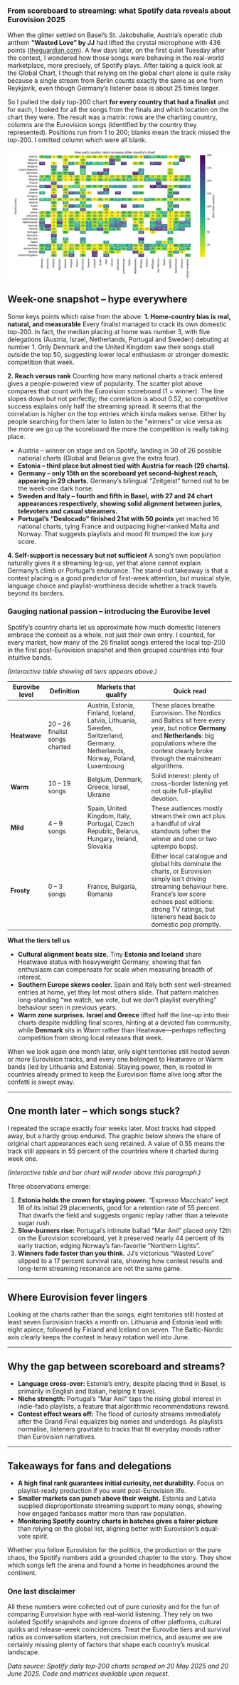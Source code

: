 ### From scoreboard to streaming: what Spotify data reveals about Eurovision 2025

When the glitter settled on Basel’s St. Jakobshalle, Austria’s operatic club anthem **“Wasted Love” by JJ** had lifted the crystal microphone with 436 points ([theguardian.com][1]). A few days later, on the first quiet Tuesday after the contest, I wondered how those songs were behaving in the real-world marketplace, more precisely, of Spotify plays. After taking a quick look at the Global Chart, I though that relying on the global chart alone is quite risky because a single stream from Berlin counts exactly the same as one from Reykjavík, even though Germany’s listener base is about 25 times larger.

So I pulled the daily top-200 chart **for every country that had a finalist** and for each, I looked for all the songs from the finals and which location on the chart they were. The result was a matrix: rows are the charting country, columns are the Eurovision songs (identified by the country they represented). Positions run from 1 to 200; blanks mean the track missed the top-200. I omitted column which were all blank.

![Cross Table](./plots/cross.png)

## Week-one snapshot – hype everywhere

Some keys points which raise from the above:
**1. Home-country bias is real, natural, and measurable**
Every finalist managed to crack its own domestic top-200. In fact, the median placing at home was number 3, with five delegations (Austria, Israel, Netherlands, Portugal and Sweden) debuting at number 1. Only Denmark and the United Kingdom saw their songs stall outside the top 50, suggesting lower local enthusiasm or stronger domestic competition that week.

**2. Reach versus rank**
Counting how many national charts a track entered gives a people-powered view of popularity. The scatter plot above compares that count with the Eurovision scoreboard (1 = winner). The line slopes down but not perfectly; the correlation is about 0.52, so competitive success explains only half the streaming spread. It seems that the correlation is higher on the top entries which kinda makes sense. Either by people searching for them later to listen to the "winners" or vice versa as the more we go up the scoreboard the more the competition is really taking place.

- Austria – winner on stage and on Spotify, landing in 30 of 26 possible national charts (Global and Belarus give the extra four).
- **Estonia – third place but almost tied with Austria for reach (29 charts).**
- **Germany – only 15th on the scoreboard yet second–highest reach, appearing in 29 charts.** Germany’s bilingual “Zeitgeist” turned out to be the week-one dark horse.
- **Sweden and Italy – fourth and fifth in Basel, with 27 and 24 chart appearances respectively, showing solid alignment between juries, televoters and casual streamers.**
- **Portugal’s “Deslocado” finished 21st with 50 points** yet reached 16 national charts, tying France and outpacing higher-ranked Malta and Norway. That suggests playlists and mood fit trumped the low jury score.

**4. Self-support is necessary but not sufficient**
A song’s own population naturally gives it a streaming leg-up, yet that alone cannot explain Germany’s climb or Portugal’s endurance. The stand-out takeaway is that a contest placing is a good predictor of first-week attention, but musical style, language choice and playlist-worthiness decide whether a track travels beyond its borders.

### Gauging national passion – introducing the **Eurovibe level**

Spotify’s country charts let us approximate how much domestic listeners embrace the contest as a whole, not just their own entry. I counted, for every market, how many of the 26 finalist songs entered the local top-200 in the first post-Eurovision snapshot and then grouped countries into four intuitive bands.

_(Interactive table showing all tiers appears above.)_

| Eurovibe level | Definition                     | Markets that qualify                                                                                                         | Quick read                                                                                                                                                                                                                             |
| -------------- | ------------------------------ | ---------------------------------------------------------------------------------------------------------------------------- | -------------------------------------------------------------------------------------------------------------------------------------------------------------------------------------------------------------------------------------- |
| **Heatwave**   | 20 – 26 finalist songs charted | Austria, Estonia, Finland, Iceland, Latvia, Lithuania, Sweden, Switzerland, Germany, Netherlands, Norway, Poland, Luxembourg | These places breathe Eurovision. The Nordics and Baltics sit here every year, but notice **Germany** and **Netherlands**: big populations where the contest clearly broke through the mainstream algorithms.                           |
| **Warm**       | 10 – 19 songs                  | Belgium, Denmark, Greece, Israel, Ukraine                                                                                    | Solid interest: plenty of cross-border listening yet not quite full-playlist devotion.                                                                                                                                                 |
| **Mild**       | 4 – 9 songs                    | Spain, United Kingdom, Italy, Portugal, Czech Republic, Belarus, Hungary, Ireland, Slovakia                                  | These audiences mostly stream their own act plus a handful of viral standouts (often the winner and one or two uptempo bops).                                                                                                          |
| **Frosty**     | 0 – 3 songs                    | France, Bulgaria, Romania                                                                                                    | Either local catalogue and global hits dominate the charts, or Eurovision simply isn’t driving streaming behaviour here. France’s low score echoes past editions: strong TV ratings, but listeners head back to domestic pop promptly. |

**What the tiers tell us**

- **Cultural alignment beats size.** Tiny **Estonia and Iceland** share Heatwave status with heavyweight Germany, showing that fan enthusiasm can compensate for scale when measuring breadth of interest.
- **Southern Europe skews cooler.** Spain and Italy both sent well-streamed entries at home, yet they let most others slide. That pattern matches long-standing “we watch, we vote, but we don’t playlist everything” behaviour seen in previous years.
- **Warm zone surprises.** **Israel and Greece** lifted half the line-up into their charts despite middling final scores, hinting at a devoted fan community, while **Denmark** sits in Warm rather than Heatwave—perhaps reflecting competition from strong local releases that week.

When we look again one month later, only eight territories still hosted seven or more Eurovision tracks, and every one belonged to Heatwave or Warm bands (led by Lithuania and Estonia). Staying power, then, is rooted in countries already primed to keep the Eurovision flame alive long after the confetti is swept away.

---

## One month later – which songs stuck?

I repeated the scrape exactly four weeks later. Most tracks had slipped away, but a hardy group endured. The graphic below shows the share of original chart appearances each song retained. A value of 0.55 means the track still appears in 55 percent of the countries where it charted during week one.

_(Interactive table and bar chart will render above this paragraph.)_

Three observations emerge:

1. **Estonia holds the crown for staying power.** “Espresso Macchiato” kept 16 of its initial 29 placements, good for a retention rate of 55 percent. That dwarfs the field and suggests organic replay rather than a televote sugar rush.
2. **Slow-burners rise:** Portugal’s intimate ballad “Mar Anil” placed only 12th on the Eurovision scoreboard, yet it preserved nearly 44 percent of its early traction, edging Norway’s fan-favorite “Northern Lights”.
3. **Winners fade faster than you think.** JJ’s victorious “Wasted Love” slipped to a 17 percent survival rate, showing how contest results and long-term streaming resonance are not the same game.

---

## Where Eurovision fever lingers

Looking at the charts rather than the songs, eight territories still hosted at least seven Eurovision tracks a month on. Lithuania and Estonia lead with eight apiece, followed by Finland and Iceland on seven. The Baltic-Nordic axis clearly keeps the contest in heavy rotation well into June.

---

## Why the gap between scoreboard and streams?

- **Language cross-over:** Estonia’s entry, despite placing third in Basel, is primarily in English and Italian, helping it travel.
- **Niche strength:** Portugal’s “Mar Anil” taps the rising global interest in indie-fado playlists, a feature that algorithmic recommendations reward.
- **Contest effect wears off:** The flood of curiosity streams immediately after the Grand Final equalizes big names and underdogs. As playlists normalise, listeners gravitate to tracks that fit everyday moods rather than Eurovision narratives.

---

## Takeaways for fans and delegations

- **A high final rank guarantees initial curiosity, not durability.** Focus on playlist-ready production if you want post-Eurovision life.
- **Smaller markets can punch above their weight.** Estonia and Latvia supplied disproportionate streaming support to many songs, showing how engaged fanbases matter more than raw population.
- **Monitoring Spotify country charts in batches gives a fairer picture** than relying on the global list, aligning better with Eurovision’s equal-vote spirit.

Whether you follow Eurovision for the politics, the production or the pure chaos, the Spotify numbers add a grounded chapter to the story. They show which songs left the arena and found a home in headphones around the continent.

### One last disclaimer

All these numbers were collected out of pure curiosity and for the fun of comparing Eurovision hype with real-world listening. They rely on two isolated Spotify snapshots and ignore dozens of other platforms, cultural quirks and release-week coincidences. Treat the Eurovibe tiers and survival ratios as conversation starters, not precision metrics, and assume we are certainly missing plenty of factors that shape each country’s musical landscape.

_Data source: Spotify daily top-200 charts scraped on 20 May 2025 and 20 June 2025. Code and matrices available upon request._

[1]: https://www.theguardian.com/tv-and-radio/live/2025/may/17/2025-eurovision-song-contest-basel-switzerland-live-updates?utm_source=chatgpt.com "Eurovision song contest 2025 - as it happened"

[2]: https://eurovisionworld.com/eurovision/2025/estonia?utm_source=chatgpt.com "Eurovision 2025 Estonia: Tommy Cash - \"Espresso macchiato\""
